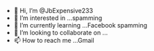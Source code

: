 - 👋 Hi, I’m @JbExpensive233
- 👀 I’m interested in ...spamming 
- 🌱 I’m currently learning ...Facebook spamming 
- 💞️ I’m looking to collaborate on ...
- 📫 How to reach me ...Gmail 

<!---
JbExpensive233/JbExpensive233 is a ✨ special ✨ repository because its `README.md` (this file) appears on your GitHub profile.
You can click the Preview link to take a look at your changes.
--->
